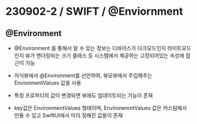 # 230902-2 / SWIFT / @Enviornment

## @Environment

- @Environment 를 통해서 알 수 있는 정보는 디바이스가 다크모드인지 라이트모드인지 뷰가 렌더링되는 크기 클래스 등 시스템에서 제공하는 고정되어있는 속성에 접근이 가능

- 자식뷰에서 @Environment를 선언하여, 뷰모뷰에서 주입해주는 EnvionmentValues 값을 사용

- 특정 프로퍼티의 값이 변경되면 뷰에도 업데이트되는 기능이 존재

- key값은 EnvironmentValues 형태이며, EnvironemntValues 값은 커스텀해서 만들 수 있고 SwiftUI에서 미리 정해진 값들이 존재